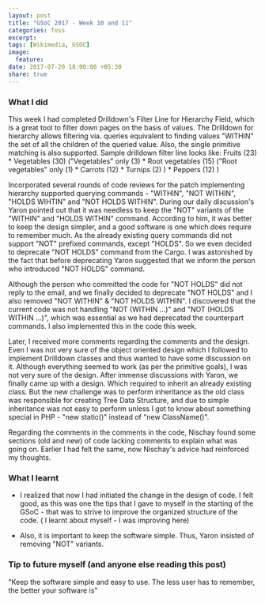```yaml
---
layout: post
title: "GSoC 2017 - Week 10 and 11"
categories: foss
excerpt:
tags: [Wikimedia, GSOC]
image:
  feature:
date: 2017-07-20 18:00:00 +05:30
share: true
---
```


### What I did

This week I had completed Drilldown's Filter Line for Hierarchy Field, which is a great tool to filter down pages on the basis of values. The Drilldown for hierarchy allows filtering via. queries equivalent to finding values "WITHIN" the set of all the children of the queried value. Also, the single primitive matching is also supported.
Sample drilldown filter line looks like:
Fruits (23) * Vegetables (30) ("Vegetables" only (3) * Root vegetables (15) ("Root vegetables" only (1) * Carrots (12) * Turnips (2) ) * Peppers (12) )

Incorporated several rounds of code reviews for the patch implementing hierarchy supported querying commands - "WITHIN", "NOT WITHIN", "HOLDS WIHTIN" and "NOT HOLDS WITHIN".  During our daily discussion's Yaron pointed out that it was needless to keep the "NOT" variants of the "WITHIN" and "HOLDS WITHIN" command. According to him, it was better to keep the design simpler, and a good software is one which does require to remember much. As the already existing query commands did not support "NOT" prefixed commands, except "HOLDS". So we even decided to deprecate "NOT HOLDS" command from the Cargo. I was astonished by the fact that before deprecating Yaron suggested that we inform the person who introduced "NOT HOLDS" command.

Although the person who committed the code for "NOT HOLDS" did not reply to the email, and we finally decided to deprecate "NOT HOLDS" and I also removed "NOT WITHIN" & "NOT HOLDS WITHIN".
I discovered that the current code was not handling "NOT (WITHIN ...)" and "NOT (HOLDS WITHIN ...)", which was essential as we had deprecated the counterpart commands. I also implemented this in the code this week.

Later, I received more comments regarding the comments and the design. Even I was not very sure of the object oriented design which I followed to implement Drilldown classes and thus wanted to have some discussion on it. Although everything seemed to work (as per the primitive goals), I was not very sure of the design. After immense discussions with Yaron, we finally came up with a design. Which required to inherit an already existing class. But the new challenge was to perform inheritance as the old class was responsible for creating Tree Data Structure, and due to simple inheritance was not easy to perform unless I got to know about something special in PHP - "new static()" instead of "new ClassName()".

Regarding the comments in the comments in the code, Nischay found some sections (old and new) of code lacking comments to explain what was going on. Earlier I had felt the same, now Nischay's advice had reinforced my thoughts.


### What I learnt

- I realized that now I had initiated the change in the design of code. I felt good, as this was one the tips that I gave to myself in the starting of the GSoC - that was to strive to improve the organized structure of the code. ( I learnt about myself -  I was improving here)

- Also, it is important to keep the software simple. Thus, Yaron insisted of removing "NOT" variants.


### Tip to future myself (and anyone else reading this post)
"Keep the software simple and easy to use. The less user has to remember, the better your software is"
